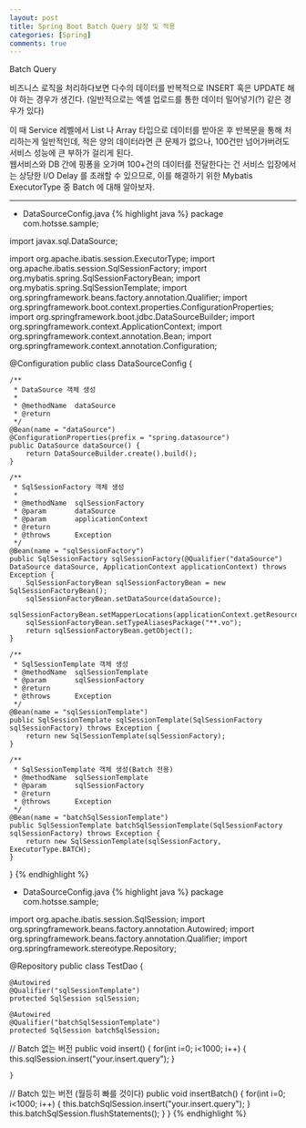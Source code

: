 ```yaml
---
layout: post
title: Spring Boot Batch Query 설정 및 적용
categories: [Spring]
comments: true
---
```


Batch Query

비즈니스 로직을 처리하다보면 다수의 데이터를 반복적으로 INSERT 혹은 UPDATE 해야 하는 경우가 생긴다. (일반적으로는 엑셀 업로드를 통한 데이터 밀어넣기(?) 같은 경우가 있다)

이 때 Service 레벨에서 List 나 Array 타입으로 데이터를 받아온 후 반복문을 통해 처리하는게 일반적인데, 적은 양의 데이터라면 큰 문제가 없으나, 100건만 넘어가버려도 서비스 성능에 큰 부하가 걸리게 된다.  
웹서비스와 DB 간에 핑퐁을 오가며 100+건의 데이터를 전달한다는 건 서비스 입장에서는 상당한 I/O Delay 를 초래할 수 있으므로, 이를 해결하기 위한 Mybatis ExecutorType 중 Batch 에 대해 알아보자.

-------------

- DataSourceConfig.java
{% highlight java %}
package com.hotsse.sample;

import javax.sql.DataSource;

import org.apache.ibatis.session.ExecutorType;
import org.apache.ibatis.session.SqlSessionFactory;
import org.mybatis.spring.SqlSessionFactoryBean;
import org.mybatis.spring.SqlSessionTemplate;
import org.springframework.beans.factory.annotation.Qualifier;
import org.springframework.boot.context.properties.ConfigurationProperties;
import org.springframework.boot.jdbc.DataSourceBuilder;
import org.springframework.context.ApplicationContext;
import org.springframework.context.annotation.Bean;
import org.springframework.context.annotation.Configuration;

@Configuration
public class DataSourceConfig {

	/**
	 * DataSource 객체 생성
	 *
	 * @methodName	dataSource
	 * @return
	 */
	@Bean(name = "dataSource")
	@ConfigurationProperties(prefix = "spring.datasource")
	public DataSource dataSource() {
		return DataSourceBuilder.create().build();
	}
	
	/**
	 * SqlSessionFactory 객체 생성
	 * 
	 * @methodName	sqlSessionFactory
	 * @param		dataSource
	 * @param		applicationContext
	 * @return
	 * @throws		Exception
	 */
	@Bean(name = "sqlSessionFactory")
	public SqlSessionFactory sqlSessionFactory(@Qualifier("dataSource") DataSource dataSource, ApplicationContext applicationContext) throws Exception {
		SqlSessionFactoryBean sqlSessionFactoryBean = new SqlSessionFactoryBean();
		sqlSessionFactoryBean.setDataSource(dataSource);
		sqlSessionFactoryBean.setMapperLocations(applicationContext.getResources("classpath*:mybatis/mapper/**/*.xml"));
		sqlSessionFactoryBean.setTypeAliasesPackage("**.vo");
		return sqlSessionFactoryBean.getObject();
	}
	
	/**
	 * SqlSessionTemplate 객체 생성
	 * @methodName	sqlSessionTemplate
	 * @param		sqlSessionFactory
	 * @return
	 * @throws		Exception
	 */
	@Bean(name = "sqlSessionTemplate")
	public SqlSessionTemplate sqlSessionTemplate(SqlSessionFactory sqlSessionFactory) throws Exception {
		return new SqlSessionTemplate(sqlSessionFactory);
	}
	
	/**
	 * SqlSessionTemplate 객체 생성(Batch 전용)
	 * @methodName	sqlSessionTemplate
	 * @param		sqlSessionFactory
	 * @return
	 * @throws		Exception
	 */
	@Bean(name = "batchSqlSessionTemplate")
	public SqlSessionTemplate batchSqlSessionTemplate(SqlSessionFactory sqlSessionFactory) throws Exception {
		return new SqlSessionTemplate(sqlSessionFactory, ExecutorType.BATCH);
	}
}
{% endhighlight %}


- DataSourceConfig.java
{% highlight java %}
package com.hotsse.sample;

import org.apache.ibatis.session.SqlSession;
import org.springframework.beans.factory.annotation.Autowired;
import org.springframework.beans.factory.annotation.Qualifier;
import org.springframework.stereotype.Repository;

@Repository
public class TestDao {

	@Autowired
	@Qualifier("sqlSessionTemplate")
	protected SqlSession sqlSession;
	
	@Autowired
	@Qualifier("batchSqlSessionTemplate")
	protected SqlSession batchSqlSession;
  
  // Batch 없는 버전
	public void insert() {
		for(int i=0; i<1000; i++) {
			this.sqlSession.insert("your.insert.query");
		}
		
	}
	
  // Batch 있는 버전 (월등히 빠를 것이다)
	public void insertBatch() {
		for(int i=0; i<1000; i++) {
			this.batchSqlSession.insert("your.insert.query");
		}
		this.batchSqlSession.flushStatements();
	}
}
{% endhighlight %}
